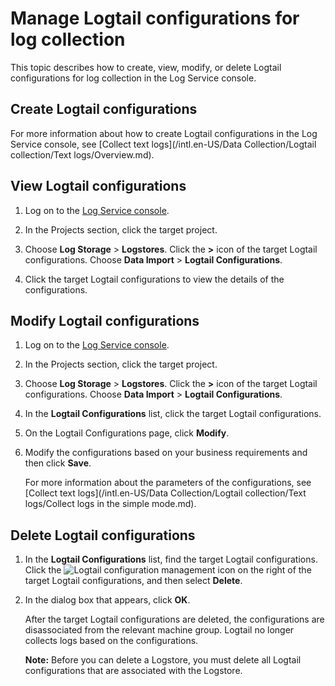 # Manage Logtail configurations for log collection

This topic describes how to create, view, modify, or delete Logtail configurations for log collection in the Log Service console.

## Create Logtail configurations

For more information about how to create Logtail configurations in the Log Service console, see [Collect text logs](/intl.en-US/Data Collection/Logtail collection/Text logs/Overview.md).

## View Logtail configurations

1.  Log on to the [Log Service console](https://sls.console.aliyun.com).

2.  In the Projects section, click the target project.

3.  Choose **Log Storage** \> **Logstores**. Click the **\>** icon of the target Logtail configurations. Choose **Data Import** \> **Logtail Configurations**.

4.  Click the target Logtail configurations to view the details of the configurations.


## Modify Logtail configurations

1.  Log on to the [Log Service console](https://sls.console.aliyun.com).

2.  In the Projects section, click the target project.

3.  Choose **Log Storage** \> **Logstores**. Click the **\>** icon of the target Logtail configurations. Choose **Data Import** \> **Logtail Configurations**.

4.  In the **Logtail Configurations** list, click the target Logtail configurations.

5.  On the Logtail Configurations page, click **Modify**.

6.  Modify the configurations based on your business requirements and then click **Save**.

    For more information about the parameters of the configurations, see [Collect text logs](/intl.en-US/Data Collection/Logtail collection/Text logs/Collect logs in the simple mode.md).


## Delete Logtail configurations

1.  In the **Logtail Configurations** list, find the target Logtail configurations. Click the ![Logtail configuration management](https://static-aliyun-doc.oss-accelerate.aliyuncs.com/assets/img/en-US/5123359951/p52766.png) icon on the right of the target Logtail configurations, and then select **Delete**.

2.  In the dialog box that appears, click **OK**.

    After the target Logtail configurations are deleted, the configurations are disassociated from the relevant machine group. Logtail no longer collects logs based on the configurations.

    **Note:** Before you can delete a Logstore, you must delete all Logtail configurations that are associated with the Logstore.


